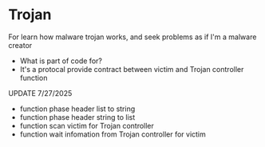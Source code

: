 # Trojan
For learn how malware trojan works, and seek problems as if I'm a malware creator

- What is part of code for?
- It's a protocal provide contract between victim and Trojan controller function

UPDATE 7/27/2025
- function phase header list to string
- function phase header string to list
- function scan victim for Trojan controller
- function wait infomation from Trojan controller for victim
